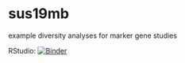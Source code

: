 # sus19mb
example diversity analyses for marker gene studies

RStudio: [![Binder](http://mybinder.org/badge_logo.svg)](http://mybinder.org/v2/gh/devonorourke/sus19mb/conda-packages?urlpath=rstudio)
